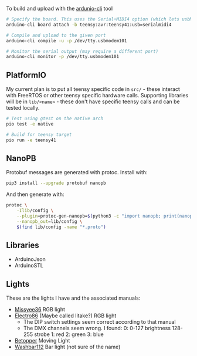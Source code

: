 To build and upload with the [ardunio-cli](https://arduino.github.io/arduino-cli/0.34/getting-started/) tool
```bash
# Specify the board. This uses the Serial+MIDI4 option (which lets usbMIDI work)
arduino-cli board attach -b teensy:avr:teensy41:usb=serialmidi4

# Compile and upload to the given port
arduino-cli compile -u -p /dev/tty.usbmodem101

# Monitor the serial output (may require a different port)
arduino-cli monitor -p /dev/tty.usbmodem101
```

## PlatformIO
My current plan is to put all teensy specific code in `src/` - these interact with FreeRTOS or other teensy specific hardware calls. Supporting  libraries will be in `lib/<name>` - these don't have specific teensy calls and can be tested locally.
```bash
# Test using gtest on the native arch
pio test -e native

# Build for teensy target
pio run -e teensy41
```

## NanoPB
Protobuf messages are generated with protoc. Install with:
```bash
pip3 install --upgrade protobuf nanopb
```

And then generate with:
```bash
protoc \
    -Ilib/config \
    --plugin=protoc-gen-nanopb=$(python3 -c "import nanopb; print(nanopb.__path__[0])")/generator/protoc-gen-nanopb \
    --nanopb_out=lib/config \
    $(find lib/config -name "*.proto")
```

## Libraries
 * ArduinoJson
 * ArduinoSTL

## Lights
These are the lights I have and the associated manuals:
 * [Missyee36](https://images-na.ssl-images-amazon.com/images/I/B1TmOuEgH2S.pdf) RGB light
 * [Electro86](https://cdb.s3.amazonaws.com/ItemRelatedFiles/13224/electro86.pdf) (Maybe called litake?) RGB light 
    - The DIP switch settings seem correct according to that manual
    - The DMX channels seem wrong. I found:
        0: 0-127 brightness 128-255 strobe
        1: red
        2: green
        3: blue
 * [Betopper](https://cdn.shopify.com/s/files/1/0084/5230/9047/files/BETOPPER_Moving_Head_Stage_Led_Light_LM70_LM70S_Standard_User_Manual.pdf?v=1630045250) Moving Light
 * [Washbar112](https://m.media-amazon.com/images/I/C1CE5BB5CrL.pdf) Bar light (not sure of the name)
